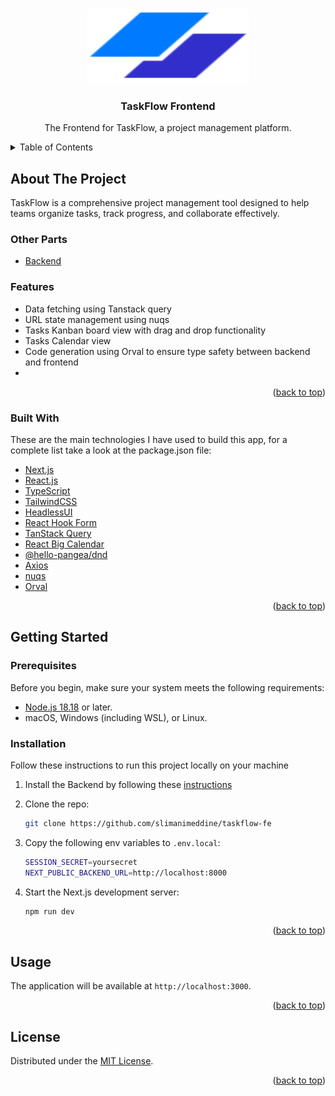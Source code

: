 <a id="readme-top"></a>

<br />
<div align="center">
  <a href="https://github.com/slimanimeddine/taskflow-fe">
    <img src="public/logo.svg" alt="Logo" width="260" height="120">
  </a>

  <h3 align="center">TaskFlow Frontend</h3>

  <p align="center">
    The Frontend for TaskFlow, a project management platform.
    <br />
  </p>
</div>

<details>
  <summary>Table of Contents</summary>
  <ol>
    <li>
      <a href="#about-the-project">About The Project</a>
      <ul>
        <li><a href="#other-parts">Other Parts</a></li>
        <li><a href="#features">Features</a></li>
        <li><a href="#built-with">Built With</a></li>
      </ul>
    </li>
    <li>
      <a href="#getting-started">Getting Started</a>
      <ul>
        <li><a href="#prerequisites">Prerequisites</a></li>
        <li><a href="#installation">Installation</a></li>
      </ul>
    </li>
    <li><a href="#usage">Usage</a></li>
    <li><a href="#license">License</a></li>
  </ol>
</details>

## About The Project

TaskFlow is a comprehensive project management tool designed to help teams organize tasks, track progress, and collaborate effectively.

### Other Parts

- [Backend](https://github.com/slimanimeddine/taskflow-fe)

### Features

- Data fetching using Tanstack query
- URL state management using nuqs
- Tasks Kanban board view with drag and drop functionality
- Tasks Calendar view
- Code generation using Orval to ensure type safety between backend and frontend
-

<p align="right">(<a href="#readme-top">back to top</a>)</p>

### Built With

These are the main technologies I have used to build this app, for a complete list take a look at the package.json file:

- [Next.js](https://nextjs.org/)
- [React.js](https://react.dev/)
- [TypeScript](https://www.typescriptlang.org/)
- [TailwindCSS](https://tailwindcss.com/)
- [HeadlessUI](https://headlessui.com/)
- [React Hook Form](https://react-hook-form.com/)
- [TanStack Query](https://tanstack.com/query/latest/docs/framework/react/overview)
- [React Big Calendar](https://github.com/jquense/react-big-calendar)
- [@hello-pangea/dnd](https://github.com/hello-pangea/dnd)
- [Axios](https://axios-http.com/docs/intro)
- [nuqs](https://nuqs.47ng.com/)
- [Orval](https://orval.dev/)

<p align="right">(<a href="#readme-top">back to top</a>)</p>

## Getting Started

### Prerequisites

Before you begin, make sure your system meets the following requirements:

- [Node.js 18.18](https://nodejs.org/en) or later.
- macOS, Windows (including WSL), or Linux.

### Installation

Follow these instructions to run this project locally on your machine

1. Install the Backend by following these [instructions](https://github.com/slimanimeddine/taskflow-be?tab=readme-ov-file#installation)

2. Clone the repo:

   ```sh
   git clone https://github.com/slimanimeddine/taskflow-fe
   ```

3. Copy the following env variables to `.env.local`:

   ```sh
   SESSION_SECRET=yoursecret
   NEXT_PUBLIC_BACKEND_URL=http://localhost:8000
   ```

4. Start the Next.js development server:

   ```sh
   npm run dev
   ```

<p align="right">(<a href="#readme-top">back to top</a>)</p>

## Usage

The application will be available at `http://localhost:3000`.

<p align="right">(<a href="#readme-top">back to top</a>)</p>

## License

Distributed under the [MIT License](LICENSE.md).

<p align="right">(<a href="#readme-top">back to top</a>)</p>

